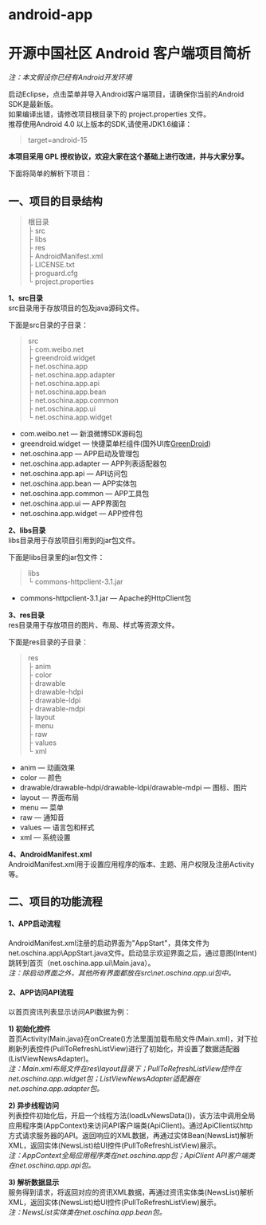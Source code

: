 android-app
===========

# **开源中国社区 Android 客户端项目简析** #

*注：本文假设你已经有Android开发环境*

启动Eclipse，点击菜单并导入Android客户端项目，请确保你当前的Android SDK是最新版。<br>
如果编译出错，请修改项目根目录下的 project.properties 文件。<br>
推荐使用Android 4.0 以上版本的SDK,请使用JDK1.6编译：

> target=android-15

**本项目采用 GPL 授权协议，欢迎大家在这个基础上进行改进，并与大家分享。**

下面将简单的解析下项目：

## **一、项目的目录结构** ##
> 根目录<br>
> ├ src<br>
> ├ libs<br>
> ├ res<br>
> ├ AndroidManifest.xml<br>
> ├ LICENSE.txt<br>
> ├ proguard.cfg<br>
> └ project.properties<br>

**1、src目录**<br>
src目录用于存放项目的包及java源码文件。

下面是src目录的子目录：
> src<br>
> ├ com.weibo.net<br>
> ├ greendroid.widget<br>
> ├ net.oschina.app<br>
> ├ net.oschina.app.adapter<br>
> ├ net.oschina.app.api<br>
> ├ net.oschina.app.bean<br>
> ├ net.oschina.app.common<br>
> ├ net.oschina.app.ui<br>
> └ net.oschina.app.widget<br>

- com.weibo.net — 新浪微博SDK源码包
- greendroid.widget — 快捷菜单栏组件(国外UI库[GreenDroid](http://www.oschina.net/p/greendroid))
- net.oschina.app — APP启动及管理包
- net.oschina.app.adapter — APP列表适配器包
- net.oschina.app.api — API访问包
- net.oschina.app.bean — APP实体包
- net.oschina.app.common — APP工具包
- net.oschina.app.ui — APP界面包
- net.oschina.app.widget — APP控件包


**2、libs目录**<br>
libs目录用于存放项目引用到的jar包文件。

下面是libs目录里的jar包文件：
> libs<br>
> └ commons-httpclient-3.1.jar<br>

- commons-httpclient-3.1.jar — Apache的HttpClient包

**3、res目录**<br>
res目录用于存放项目的图片、布局、样式等资源文件。

下面是res目录的子目录：
> res<br>
> ├ anim<br>
> ├ color<br>
> ├ drawable<br>
> ├ drawable-hdpi<br>
> ├ drawable-ldpi<br>
> ├ drawable-mdpi<br>
> ├ layout<br>
> ├ menu<br>
> ├ raw<br>
> ├ values<br>
> └ xml<br>

- anim — 动画效果
- color — 颜色
- drawable/drawable-hdpi/drawable-ldpi/drawable-mdpi — 图标、图片
- layout — 界面布局
- menu — 菜单
- raw — 通知音
- values — 语言包和样式
- xml — 系统设置

**4、AndroidManifest.xml**<br>
AndroidManifest.xml用于设置应用程序的版本、主题、用户权限及注册Activity等。

## **二、项目的功能流程** ##

#### 1、APP启动流程 ####
AndroidManifest.xml注册的启动界面为"AppStart"，具体文件为net.oschina.app\AppStart.java文件。启动显示欢迎界面之后，通过意图(Intent)跳转到首页（net.oschina.app.ui\Main.java）。<br>
*注：除启动界面之外，其他所有界面都放在src\net.oschina.app.ui包中。*

#### 2、APP访问API流程 ####

以首页资讯列表显示访问API数据为例：

**1) 初始化控件**<br>
首页Activity(Main.java)在onCreate()方法里面加载布局文件(Main.xml)，对下拉刷新列表控件(PullToRefreshListView)进行了初始化，并设置了数据适配器(ListViewNewsAdapter)。<br>
*注：Main.xml布局文件在res\layout目录下；PullToRefreshListView控件在net.oschina.app.widget包；ListViewNewsAdapter适配器在net.oschina.app.adapter包。*

**2) 异步线程访问**<br>
列表控件初始化后，开启一个线程方法(loadLvNewsData())，该方法中调用全局应用程序类(AppContext)来访问API客户端类(ApiClient)。通过ApiClient以http方式请求服务器的API。返回响应的XML数据，再通过实体Bean(NewsList)解析XML，返回实体(NewsList)给UI控件(PullToRefreshListView)展示。<br>
*注：AppContext全局应用程序类在net.oschina.app包；ApiClient API客户端类在net.oschina.app.api包。*

**3) 解析数据显示**<br>
服务得到请求，将返回对应的资讯XML数据，再通过资讯实体类(NewsList)解析XML，返回实体(NewsList)给UI控件(PullToRefreshListView)展示。<br>
*注：NewsList实体类在net.oschina.app.bean包。*